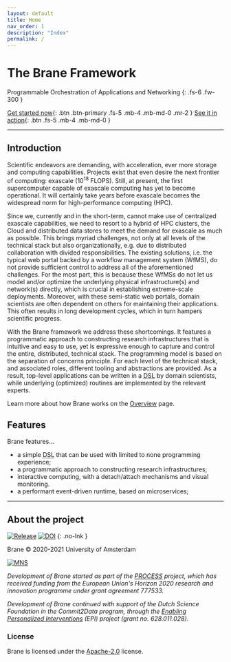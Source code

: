 ```yaml
---
layout: default
title: Home
nav_order: 1
description: "Index"
permalink: /
---
```


# The Brane Framework

Programmable Orchestration of Applications and Networking
{: .fs-6 .fw-300 }

[Get started now](/brane/quickstart/quickstart.html){: .btn .btn-primary .fs-5 .mb-4 .mb-md-0 .mr-2 } 
[See it in action](/brane/demonstrations/demonstrations.html){: .btn .fs-5 .mb-4 .mb-md-0 }

---

## Introduction
Scientific endeavors are demanding, with acceleration, ever more storage and computing capabilities. Projects exist that even desire the next frontier of computing: exascale (10<sup>18</sup> FLOPS). Still, at present, the first supercomputer capable of exascale computing has yet to become operational. It will certainly take years before exascale becomes the widespread norm for high-performance computing (HPC).

Since we, currently and in the short-term, cannot make use of centralized exascale capabilities, we need to resort to a hybrid of HPC clusters, the Cloud and distributed data stores to meet the demand for exascale as much as possible. This brings myriad challenges, not only at all levels of the technical stack but also organizationally, e.g. due to distributed collaboration with divided responsibilities. The existing solutions, i.e. the typical web portal backed by a workflow management system (WfMS), do not provide sufficient control to address all of the aforementioned challenges. For the most part, this is because these WfMSs do not let us model and/or optimize the underlying physical infrastructure(s) and network(s) directly, which is crucial in establishing extreme-scale deployments. Moreover, with these semi-static web portals, domain scientists are often dependent on others for maintaining their applications. This often results in long development cycles, which in turn hampers scientific progress.

With the Brane framework we address these shortcomings. It features a programmatic approach to constructing research infrastructures that is intuitive and easy to use, yet is expressive enough to capture and control the entire, distributed, technical stack. The programming model is based on the separation of concerns principle. For each level of the technical stack, and associated roles, different tooling and abstractions are provided. As a result, top-level applications can be written in a <abbr title="Domain-specific language">DSL</abbr> by domain scientists, while underlying (optimized) routines are implemented by the relevant experts.

Learn more about how Brane works on the [Overview](/brane/overview.html) page.

## Features

Brane features...

- a simple <abbr title="Domain-specific language">DSL</abbr> that can be used with limited to none programming experience;
- a programmatic approach to constructing research infrastructures;
- interactive computing, with a detach/attach mechanisms and visual monitoring.
- a performant event-driven runtime, based on microservices;

---

## About the project
[![Release](https://img.shields.io/github/release/onnovalkering/brane.svg)](https://github.com/onnovalkering/brane/releases/latest)
[![DOI](https://zenodo.org/badge/258514017.svg)](https://zenodo.org/badge/latestdoi/258514017)
{: .no-lnk }

Brane &copy; 2020-2021 University of Amsterdam

<a class="no" href="https://mns-research.nl" target="_blank">
    <img src="/brane/assets/img/mns.png" alt="MNS">
</a>

_Development of Brane started as part of the <a href="https://www.process-project.eu" target="_blank">PROCESS</a> project, which has received funding from the European Union's Horizon 2020 research and innovation programme under grant agreement 777533._

_Development of Brane continued with support of the Dutch Science Foundation in the Commit2Data program, through the <a href="https://enablingpersonalizedinterventions.nl">Enabling Personalized Interventions</a> (EPI) project (grant no. 628.011.028)._

### License

Brane is licensed under the [Apache-2.0](https://github.com/onnovalkering/brane/blob/master/LICENSE) license.